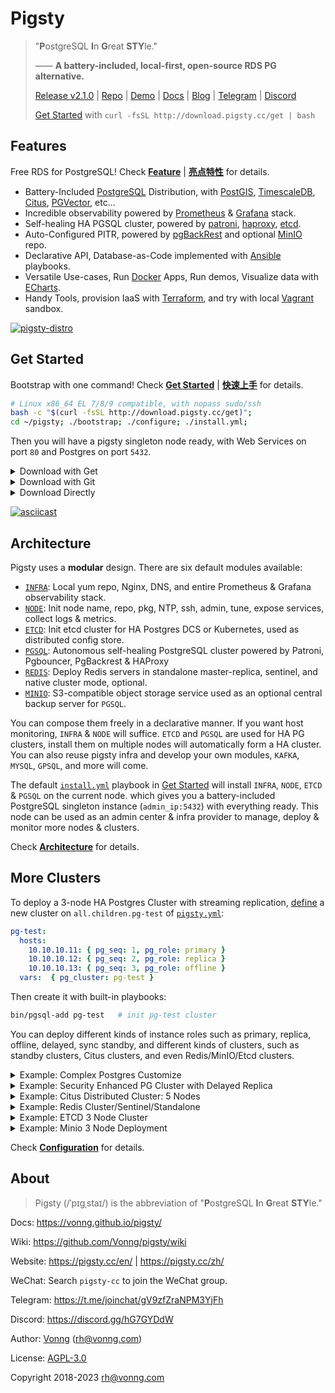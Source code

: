 # Pigsty

> "**P**ostgreSQL **I**n **G**reat **STY**le."
>
> —— **A battery-included, local-first, open-source RDS PG alternative.**
>
> [Release v2.1.0](https://github.com/Vonng/pigsty/releases/tag/v2.1.0) | [Repo](https://github.com/Vonng/pigsty) | [Demo](http://demo.pigsty.cc) | [Docs](https://vonng.github.io/pigsty/#/) | [Blog](https://pigsty.cc/en/) | [Telegram](https://t.me/joinchat/gV9zfZraNPM3YjFh) | [Discord](https://discord.gg/sfBqv7S5)
>
> [Get Started](docs/INSTALL.md) with `curl -fsSL http://download.pigsty.cc/get | bash` 



## Features

Free RDS for PostgreSQL! Check [**Feature**](docs/FEATURE.md) | [**亮点特性**](docs/FEATURE_ZH.md) for details.

- Battery-Included [PostgreSQL](https://www.postgresql.org/) Distribution, with [PostGIS](https://postgis.net/), [TimescaleDB](https://www.timescale.com/), [Citus](https://www.citusdata.com/), [PGVector](https://github.com/pgvector/pgvector), etc...
- Incredible observability powered by [Prometheus](https://prometheus.io/) & [Grafana](https://grafana.com/) stack.
- Self-healing HA PGSQL cluster, powered by [patroni](https://patroni.readthedocs.io/en/latest/), [haproxy](http://www.haproxy.org/), [etcd](https://etcd.io/).
- Auto-Configured PITR, powered by [pgBackRest](https://pgbackrest.org/) and optional [MinIO](https://min.io/) repo.
- Declarative API, Database-as-Code implemented with [Ansible](https://www.ansible.com/) playbooks.
- Versatile Use-cases, Run [Docker](https://www.docker.com/) Apps, Run demos, Visualize data with [ECharts](https://echarts.apache.org/).
- Handy Tools, provision IaaS with [Terraform](https://www.terraform.io/), and try with local [Vagrant](https://www.vagrantup.com/) sandbox.

[![pigsty-distro](https://user-images.githubusercontent.com/8587410/226076217-77e76e0c-94ac-4faa-9014-877b4a180e09.jpg)](docs/FEATURE.md)




## Get Started

Bootstrap with one command! Check [**Get Started**](docs/INSTALL.md) | [**快速上手**](docs/INSTALL_ZH.md) for details.

```bash
# Linux x86_64 EL 7/8/9 compatible, with nopass sudo/ssh
bash -c "$(curl -fsSL http://download.pigsty.cc/get)";
cd ~/pigsty; ./bootstrap; ./configure; ./install.yml;
```

Then you will have a pigsty singleton node ready, with Web Services on port `80` and Postgres on port `5432`.

<details><summary>Download with Get</summary>

```bash
$ curl http://download.pigsty.cc/get | bash
...
[Checking] ===========================================
[ OK ] SOURCE from CDN due to GFW
FROM CDN    : bash -c "$(curl -fsSL http://download.pigsty.cc/get)"
FROM GITHUB : bash -c "$(curl -fsSL https://raw.githubusercontent.com/Vonng/pigsty/master/bin/get)"
[Downloading] ===========================================
[ OK ] download pigsty source code from CDN
[ OK ] $ curl -SL http://download.pigsty.cc/v2.1.0/pigsty-v2.1.0.tgz
...
MD5: abcdef1234567890abcdef1234567890  /tmp/pigsty-v2.1.0.tgz
[Extracting] ===========================================
[ OK ] extract '/tmp/pigsty-v2.1.0.tgz' to '/root/pigsty'
[ OK ] $ tar -xf /tmp/pigsty-v2.1.0.tgz -C ~;
cd ~/pigsty      # entering pigsty home directory before proceeding
[Proceeding] ===========================================
./bootstrap      # install ansible & download the optional offline packages
./configure      # preflight-check and generate config according to your env
./install.yml    # install pigsty on this node and init it as the admin node
[Reference] ===========================================
Get Started:     https://vonng.github.io/pigsty/#/INSTALL
Documentation:   https://vonng.github.io/pigsty
Github Repo:     https://github.com/Vonng/pigsty
Public Demo:     http://demo.pigsty.cc
Official Site:   https://pigsty.cc
```

</details>


<details><summary>Download with Git</summary>

You can also download pigsty source with `git`, don't forget to checkout a specific version.

```bash
git clone https://github.com/Vonng/pigsty;
cd pigsty; git checkout v2.1.0
```

</details>


<details><summary>Download Directly</summary>

You can also download pigsty source & offline pkgs directly from GitHub release page.

```bash
# get from GitHub
bash -c "$(curl -fsSL https://raw.githubusercontent.com/Vonng/pigsty/master/bin/get)"

# or download tarball directly with curl
curl -L https://github.com/Vonng/pigsty/releases/download/v2.1.0/pigsty-v2.1.0.tgz -o ~/pigsty.tgz                 # SRC
curl -L https://github.com/Vonng/pigsty/releases/download/v2.1.0/pigsty-pkg-v2.1.0.el9.x86_64.tgz -o /tmp/pkg.tgz  # EL9
curl -L https://github.com/Vonng/pigsty/releases/download/v2.1.0/pigsty-pkg-v2.1.0.el8.x86_64.tgz -o /tmp/pkg.tgz  # EL8
curl -L https://github.com/Vonng/pigsty/releases/download/v2.1.0/pigsty-pkg-v2.1.0.el7.x86_64.tgz -o /tmp/pkg.tgz  # EL7
```

</details>

[![asciicast](https://asciinema.org/a/568771.svg)](https://asciinema.org/a/568771)




## Architecture

Pigsty uses a **modular** design. There are six default modules available:

* [`INFRA`](docs/INFRA.md): Local yum repo, Nginx, DNS, and entire Prometheus & Grafana observability stack.
* [`NODE`](docs/NODE.md):   Init node name, repo, pkg, NTP, ssh, admin, tune, expose services, collect logs & metrics.
* [`ETCD`](docs/ETCD.md):   Init etcd cluster for HA Postgres DCS or Kubernetes, used as distributed config store.
* [`PGSQL`](docs/PGSQL.md): Autonomous self-healing PostgreSQL cluster powered by Patroni, Pgbouncer, PgBackrest & HAProxy
* [`REDIS`](docs/REDIS.md): Deploy Redis servers in standalone master-replica, sentinel, and native cluster mode, optional.
* [`MINIO`](docs/MINIO.md): S3-compatible object storage service used as an optional central backup server for `PGSQL`.

You can compose them freely in a declarative manner. If you want host monitoring, `INFRA` & `NODE` will suffice.
`ETCD` and `PGSQL` are used for HA PG clusters, install them on multiple nodes will automatically form a HA cluster.
You can also reuse pigsty infra and develop your own modules, `KAFKA`, `MYSQL`, `GPSQL`, and more will come.

The default [`install.yml`](install.yml) playbook in [Get Started](#get-started) will install `INFRA`, `NODE`, `ETCD` & `PGSQL` on the current node. 
which gives you a battery-included PostgreSQL singleton instance (`admin_ip:5432`) with everything ready.
This node can be used as an admin center & infra provider to manage, deploy & monitor more nodes & clusters.

Check [**Architecture**](docs/ARCH.md) for details.



## More Clusters

To deploy a 3-node HA Postgres Cluster with streaming replication, [define](https://github.com/Vonng/pigsty/blob/master/pigsty.yml#L54) a new cluster on `all.children.pg-test` of [`pigsty.yml`](https://github.com/Vonng/pigsty/blob/master/pigsty.yml):

```yaml 
pg-test:
  hosts:
    10.10.10.11: { pg_seq: 1, pg_role: primary }
    10.10.10.12: { pg_seq: 2, pg_role: replica }
    10.10.10.13: { pg_seq: 3, pg_role: offline }
  vars:  { pg_cluster: pg-test }
```

Then create it with built-in playbooks:

```bash
bin/pgsql-add pg-test   # init pg-test cluster 
```

You can deploy different kinds of instance roles such as primary, replica, offline, delayed, sync standby, and different kinds of clusters, such as standby clusters, Citus clusters, and even Redis/MinIO/Etcd clusters.

<details><summary>Example: Complex Postgres Customize</summary>

```yaml
pg-meta:
  hosts: { 10.10.10.10: { pg_seq: 1, pg_role: primary , pg_offline_query: true } }
  vars:
    pg_cluster: pg-meta
    pg_databases:                       # define business databases on this cluster, array of database definition
      - name: meta                      # REQUIRED, `name` is the only mandatory field of a database definition
        baseline: cmdb.sql              # optional, database sql baseline path, (relative path among ansible search path, e.g files/)
        pgbouncer: true                 # optional, add this database to pgbouncer database list? true by default
        schemas: [pigsty]               # optional, additional schemas to be created, array of schema names
        extensions:                     # optional, additional extensions to be installed: array of `{name[,schema]}`
          - { name: postgis , schema: public }
          - { name: timescaledb }
        comment: pigsty meta database   # optional, comment string for this database
        owner: postgres                # optional, database owner, postgres by default
        template: template1            # optional, which template to use, template1 by default
        encoding: UTF8                 # optional, database encoding, UTF8 by default. (MUST same as template database)
        locale: C                      # optional, database locale, C by default.  (MUST same as template database)
        lc_collate: C                  # optional, database collate, C by default. (MUST same as template database)
        lc_ctype: C                    # optional, database ctype, C by default.   (MUST same as template database)
        tablespace: pg_default         # optional, default tablespace, 'pg_default' by default.
        allowconn: true                # optional, allow connection, true by default. false will disable connect at all
        revokeconn: false              # optional, revoke public connection privilege. false by default. (leave connect with grant option to owner)
        register_datasource: true      # optional, register this database to grafana datasources? true by default
        connlimit: -1                  # optional, database connection limit, default -1 disable limit
        pool_auth_user: dbuser_meta    # optional, all connection to this pgbouncer database will be authenticated by this user
        pool_mode: transaction         # optional, pgbouncer pool mode at database level, default transaction
        pool_size: 64                  # optional, pgbouncer pool size at database level, default 64
        pool_size_reserve: 32          # optional, pgbouncer pool size reserve at database level, default 32
        pool_size_min: 0               # optional, pgbouncer pool size min at database level, default 0
        pool_max_db_conn: 100          # optional, max database connections at database level, default 100
      - { name: grafana  ,owner: dbuser_grafana  ,revokeconn: true ,comment: grafana primary database }
      - { name: bytebase ,owner: dbuser_bytebase ,revokeconn: true ,comment: bytebase primary database }
      - { name: kong     ,owner: dbuser_kong     ,revokeconn: true ,comment: kong the api gateway database }
      - { name: gitea    ,owner: dbuser_gitea    ,revokeconn: true ,comment: gitea meta database }
      - { name: wiki     ,owner: dbuser_wiki     ,revokeconn: true ,comment: wiki meta database }
    pg_users:                           # define business users/roles on this cluster, array of user definition
      - name: dbuser_meta               # REQUIRED, `name` is the only mandatory field of a user definition
        password: DBUser.Meta           # optional, password, can be a scram-sha-256 hash string or plain text
        login: true                     # optional, can log in, true by default  (new biz ROLE should be false)
        superuser: false                # optional, is superuser? false by default
        createdb: false                 # optional, can create database? false by default
        createrole: false               # optional, can create role? false by default
        inherit: true                   # optional, can this role use inherited privileges? true by default
        replication: false              # optional, can this role do replication? false by default
        bypassrls: false                # optional, can this role bypass row level security? false by default
        pgbouncer: true                 # optional, add this user to pgbouncer user-list? false by default (production user should be true explicitly)
        connlimit: -1                   # optional, user connection limit, default -1 disable limit
        expire_in: 3650                 # optional, now + n days when this role is expired (OVERWRITE expire_at)
        expire_at: '2030-12-31'         # optional, YYYY-MM-DD 'timestamp' when this role is expired  (OVERWRITTEN by expire_in)
        comment: pigsty admin user      # optional, comment string for this user/role
        roles: [dbrole_admin]           # optional, belonged roles. default roles are: dbrole_{admin,readonly,readwrite,offline}
        parameters: {}                  # optional, role level parameters with `ALTER ROLE SET`
        pool_mode: transaction          # optional, pgbouncer pool mode at user level, transaction by default
        pool_connlimit: -1              # optional, max database connections at user level, default -1 disable limit
      - {name: dbuser_view     ,password: DBUser.Viewer   ,pgbouncer: true ,roles: [dbrole_readonly], comment: read-only viewer for meta database}
      - {name: dbuser_grafana  ,password: DBUser.Grafana  ,pgbouncer: true ,roles: [dbrole_admin]    ,comment: admin user for grafana database   }
      - {name: dbuser_bytebase ,password: DBUser.Bytebase ,pgbouncer: true ,roles: [dbrole_admin]    ,comment: admin user for bytebase database  }
      - {name: dbuser_kong     ,password: DBUser.Kong     ,pgbouncer: true ,roles: [dbrole_admin]    ,comment: admin user for kong api gateway   }
      - {name: dbuser_gitea    ,password: DBUser.Gitea    ,pgbouncer: true ,roles: [dbrole_admin]    ,comment: admin user for gitea service      }
      - {name: dbuser_wiki     ,password: DBUser.Wiki     ,pgbouncer: true ,roles: [dbrole_admin]    ,comment: admin user for wiki.js service    }
    pg_services:                        # extra services in addition to pg_default_services, array of service definition
      # standby service will route {ip|name}:5435 to sync replica's pgbouncer (5435->6432 standby)
      - name: standby                   # required, service name, the actual svc name will be prefixed with `pg_cluster`, e.g: pg-meta-standby
        port: 5435                      # required, service exposed port (work as kubernetes service node port mode)
        ip: "*"                         # optional, service bind ip address, `*` for all ip by default
        selector: "[]"                  # required, service member selector, use JMESPath to filter inventory
        dest: default                   # optional, destination port, default|postgres|pgbouncer|<port_number>, 'default' by default
        check: /sync                    # optional, health check url path, / by default
        backup: "[? pg_role == `primary`]"  # backup server selector
        maxconn: 3000                   # optional, max allowed front-end connection
        balance: roundrobin             # optional, haproxy load balance algorithm (roundrobin by default, other: leastconn)
        options: 'inter 3s fastinter 1s downinter 5s rise 3 fall 3 on-marked-down shutdown-sessions slowstart 30s maxconn 3000 maxqueue 128 weight 100'
    pg_hba_rules:
      - {user: dbuser_view , db: all ,addr: infra ,auth: pwd ,title: 'allow grafana dashboard access cmdb from infra nodes'}
    pg_vip_enabled: true
    pg_vip_address: 10.10.10.2/24
    pg_vip_interface: eth1
    node_crontab:  # make a full backup 1 am everyday
      - '00 01 * * * postgres /pg/bin/pg-backup full'

```

</details>

<details><summary>Example: Security Enhanced PG Cluster with Delayed Replica</summary>

```yaml
pg-meta:      # 3 instance postgres cluster `pg-meta`
  hosts:
    10.10.10.10: { pg_seq: 1, pg_role: primary }
    10.10.10.11: { pg_seq: 2, pg_role: replica }
    10.10.10.12: { pg_seq: 3, pg_role: replica , pg_offline_query: true }
  vars:
    pg_cluster: pg-meta
    pg_conf: crit.yml
    pg_users:
      - { name: dbuser_meta , password: DBUser.Meta   , pgbouncer: true , roles: [ dbrole_admin ] , comment: pigsty admin user }
      - { name: dbuser_view , password: DBUser.Viewer , pgbouncer: true , roles: [ dbrole_readonly ] , comment: read-only viewer for meta database }
    pg_databases:
      - {name: meta ,baseline: cmdb.sql ,comment: pigsty meta database ,schemas: [pigsty] ,extensions: [{name: postgis, schema: public}, {name: timescaledb}]}
    pg_default_service_dest: postgres
    pg_services:
      - { name: standby ,src_ip: "*" ,port: 5435 , dest: default ,selector: "[]" , backup: "[? pg_role == `primary`]" }
    pg_vip_enabled: true
    pg_vip_address: 10.10.10.2/24
    pg_vip_interface: eth1
    pg_listen: '${ip},${vip},${lo}'
    patroni_ssl_enabled: true
    pgbouncer_sslmode: require
    pgbackrest_method: minio
    pg_libs: 'timescaledb, $libdir/passwordcheck, pg_stat_statements, auto_explain' # add passwordcheck extension to enforce strong password
    pg_default_roles:                 # default roles and users in postgres cluster
      - { name: dbrole_readonly  ,login: false ,comment: role for global read-only access     }
      - { name: dbrole_offline   ,login: false ,comment: role for restricted read-only access }
      - { name: dbrole_readwrite ,login: false ,roles: [dbrole_readonly]               ,comment: role for global read-write access }
      - { name: dbrole_admin     ,login: false ,roles: [pg_monitor, dbrole_readwrite]  ,comment: role for object creation }
      - { name: postgres     ,superuser: true  ,expire_in: 7300                        ,comment: system superuser }
      - { name: replicator ,replication: true  ,expire_in: 7300 ,roles: [pg_monitor, dbrole_readonly]   ,comment: system replicator }
      - { name: dbuser_dba   ,superuser: true  ,expire_in: 7300 ,roles: [dbrole_admin]  ,pgbouncer: true ,pool_mode: session, pool_connlimit: 16 , comment: pgsql admin user }
      - { name: dbuser_monitor ,roles: [pg_monitor] ,expire_in: 7300 ,pgbouncer: true ,parameters: {log_min_duration_statement: 1000 } ,pool_mode: session ,pool_connlimit: 8 ,comment: pgsql monitor user }
    pg_default_hba_rules:             # postgres host-based auth rules by default
      - {user: '${dbsu}'    ,db: all         ,addr: local     ,auth: ident ,title: 'dbsu access via local os user ident'  }
      - {user: '${dbsu}'    ,db: replication ,addr: local     ,auth: ident ,title: 'dbsu replication from local os ident' }
      - {user: '${repl}'    ,db: replication ,addr: localhost ,auth: ssl   ,title: 'replicator replication from localhost'}
      - {user: '${repl}'    ,db: replication ,addr: intra     ,auth: ssl   ,title: 'replicator replication from intranet' }
      - {user: '${repl}'    ,db: postgres    ,addr: intra     ,auth: ssl   ,title: 'replicator postgres db from intranet' }
      - {user: '${monitor}' ,db: all         ,addr: localhost ,auth: pwd   ,title: 'monitor from localhost with password' }
      - {user: '${monitor}' ,db: all         ,addr: infra     ,auth: ssl   ,title: 'monitor from infra host with password'}
      - {user: '${admin}'   ,db: all         ,addr: infra     ,auth: ssl   ,title: 'admin @ infra nodes with pwd & ssl'   }
      - {user: '${admin}'   ,db: all         ,addr: world     ,auth: cert  ,title: 'admin @ everywhere with ssl & cert'   }
      - {user: '+dbrole_readonly',db: all    ,addr: localhost ,auth: ssl   ,title: 'pgbouncer read/write via local socket'}
      - {user: '+dbrole_readonly',db: all    ,addr: intra     ,auth: ssl   ,title: 'read/write biz user via password'     }
      - {user: '+dbrole_offline' ,db: all    ,addr: intra     ,auth: ssl   ,title: 'allow etl offline tasks from intranet'}
    pgb_default_hba_rules:            # pgbouncer host-based authentication rules
      - {user: '${dbsu}'    ,db: pgbouncer   ,addr: local     ,auth: peer  ,title: 'dbsu local admin access with os ident'}
      - {user: 'all'        ,db: all         ,addr: localhost ,auth: pwd   ,title: 'allow all user local access with pwd' }
      - {user: '${monitor}' ,db: pgbouncer   ,addr: intra     ,auth: ssl   ,title: 'monitor access via intranet with pwd' }
      - {user: '${monitor}' ,db: all         ,addr: world     ,auth: deny  ,title: 'reject all other monitor access addr' }
      - {user: '${admin}'   ,db: all         ,addr: intra     ,auth: ssl   ,title: 'admin access via intranet with pwd'   }
      - {user: '${admin}'   ,db: all         ,addr: world     ,auth: deny  ,title: 'reject all other admin access addr'   }
      - {user: 'all'        ,db: all         ,addr: intra     ,auth: ssl   ,title: 'allow all user intra access with pwd' }

# OPTIONAL delayed cluster for pg-meta
pg-meta-delay:                    # delayed instance for pg-meta (1 hour ago)
  hosts: { 10.10.10.13: { pg_seq: 1, pg_role: primary, pg_upstream: 10.10.10.10, pg_delay: 1h } }
  vars: { pg_cluster: pg-meta-delay }
```

</details>

<details><summary>Example: Citus Distributed Cluster: 5 Nodes</summary>

```yaml
all:
  children:
    pg-citus0: # citus coordinator, pg_group = 0
      hosts: { 10.10.10.10: { pg_seq: 1, pg_role: primary } }
      vars: { pg_cluster: pg-citus0 , pg_group: 0 }
    pg-citus1: # citus data node 1
      hosts: { 10.10.10.11: { pg_seq: 1, pg_role: primary } }
      vars: { pg_cluster: pg-citus1 , pg_group: 1 }
    pg-citus2: # citus data node 2
      hosts: { 10.10.10.12: { pg_seq: 1, pg_role: primary } }
      vars: { pg_cluster: pg-citus2 , pg_group: 2 }
    pg-citus3: # citus data node 3, with an extra replica
      hosts:
        10.10.10.13: { pg_seq: 1, pg_role: primary }
        10.10.10.14: { pg_seq: 2, pg_role: replica }
      vars: { pg_cluster: pg-citus3 , pg_group: 3 }
  vars:                               # global parameters for all citus clusters
    pg_mode: citus                    # pgsql cluster mode: citus
    pg_shard: pg-citus                # citus shard name: pg-citus
    patroni_citus_db: meta            # citus distributed database name
    pg_dbsu_password: DBUser.Postgres # all dbsu password access for citus cluster
    pg_users: [ { name: dbuser_meta ,password: DBUser.Meta ,pgbouncer: true ,roles: [ dbrole_admin ] } ]
    pg_databases: [ { name: meta ,extensions: [ { name: citus }, { name: postgis }, { name: timescaledb } ] } ]
    pg_hba_rules:
      - { user: 'all' ,db: all  ,addr: 127.0.0.1/32 ,auth: ssl ,title: 'all user ssl access from localhost' }
      - { user: 'all' ,db: all  ,addr: intra        ,auth: ssl ,title: 'all user ssl access from intranet'  }
```

</details>

<details><summary>Example: Redis Cluster/Sentinel/Standalone</summary>

```yaml
redis-ms: # redis classic primary & replica
  hosts: { 10.10.10.10: { redis_node: 1 , redis_instances: { 6501: { }, 6502: { replica_of: '10.10.10.10 6501' } } } }
  vars: { redis_cluster: redis-ms ,redis_password: 'redis.ms' ,redis_max_memory: 64MB }

redis-meta: # redis sentinel x 3
  hosts: { 10.10.10.11: { redis_node: 1 , redis_instances: { 6001: { } ,6002: { } , 6003: { } } } }
  vars: { redis_cluster: redis-meta ,redis_password: 'redis.meta' ,redis_mode: sentinel ,redis_max_memory: 16MB }

redis-test: # redis native cluster: 3m x 3s
  hosts:
    10.10.10.12: { redis_node: 1 ,redis_instances: { 6501: { } ,6502: { } ,6503: { } } }
    10.10.10.13: { redis_node: 2 ,redis_instances: { 6501: { } ,6502: { } ,6503: { } } }
  vars: { redis_cluster: redis-test ,redis_password: 'redis.test' ,redis_mode: cluster, redis_max_memory: 32MB }
```

</details>

<details><summary>Example: ETCD 3 Node Cluster</summary>

```yaml
etcd: # dcs service for postgres/patroni ha consensus
  hosts:  # 1 node for testing, 3 or 5 for production
    10.10.10.10: { etcd_seq: 1 }  # etcd_seq required
    10.10.10.11: { etcd_seq: 2 }  # assign from 1 ~ n
    10.10.10.12: { etcd_seq: 3 }  # odd number please
  vars: # cluster level parameter override roles/etcd
    etcd_cluster: etcd  # mark etcd cluster name etcd
    etcd_safeguard: false # safeguard against purging
    etcd_clean: true # purge etcd during init process
```

</details>

<details><summary>Example: Minio 3 Node Deployment</summary>

```yaml
minio:
  hosts:
    10.10.10.10: { minio_seq: 1 }
    10.10.10.11: { minio_seq: 2 }
    10.10.10.12: { minio_seq: 3 }
  vars:
    minio_cluster: minio
    minio_data: '/data{1...2}'        # use two disk per node
    minio_node: '${minio_cluster}-${minio_seq}.pigsty' # minio node name pattern
    haproxy_services:
      - name: minio                     # [REQUIRED] service name, unique
        port: 9002                      # [REQUIRED] service port, unique
        options:
          - option httpchk
          - option http-keep-alive
          - http-check send meth OPTIONS uri /minio/health/live
          - http-check expect status 200
        servers:
          - { name: minio-1 ,ip: 10.10.10.10 , port: 9000 , options: 'check-ssl ca-file /etc/pki/ca.crt check port 9000' }
          - { name: minio-2 ,ip: 10.10.10.11 , port: 9000 , options: 'check-ssl ca-file /etc/pki/ca.crt check port 9000' }
          - { name: minio-3 ,ip: 10.10.10.12 , port: 9000 , options: 'check-ssl ca-file /etc/pki/ca.crt check port 9000' }
```

</details>

Check [**Configuration**](docs/CONFIG.md) for details.




## About

> Pigsty (/ˈpɪɡˌstaɪ/) is the abbreviation of "**P**ostgreSQL **I**n **G**reat **STY**le."

Docs: https://vonng.github.io/pigsty/

Wiki: https://github.com/Vonng/pigsty/wiki

Website: https://pigsty.cc/en/ | https://pigsty.cc/zh/

WeChat: Search `pigsty-cc` to join the WeChat group.

Telegram: https://t.me/joinchat/gV9zfZraNPM3YjFh

Discord: https://discord.gg/hG7GYDdW

Author: [Vonng](https://vonng.com/en) ([rh@vonng.com](mailto:rh@vonng.com))

License: [AGPL-3.0](LICENSE)

Copyright 2018-2023 rh@vonng.com